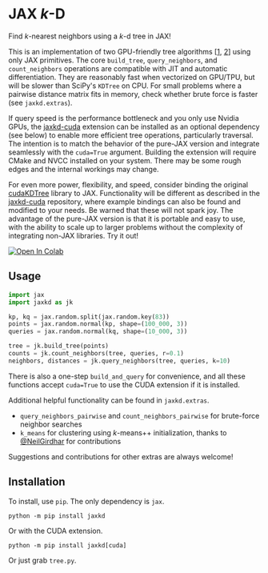 # JAX *k*-D
Find *k*-nearest neighbors using a *k*-d tree in JAX!

This is an implementation of two GPU-friendly tree algorithms [[1](https://arxiv.org/abs/2211.00120), [2](https://arxiv.org/abs/2210.12859)] using only JAX primitives. The core `build_tree`, `query_neighbors`, and `count_neighbors` operations are compatible with JIT and automatic differentiation. They are reasonably fast when vectorized on GPU/TPU, but will be slower than SciPy's `KDTree` on CPU. For small problems where a pairwise distance matrix fits in memory, check whether brute force is faster (see `jaxkd.extras`).

If query speed is the performance bottleneck and you only use Nvidia GPUs, the [jaxkd-cuda](https://github.com/dodgebc/jaxkd-cuda) extension can be installed as an optional dependency (see below) to enable more efficient tree operations, particularly traversal. The intention is to match the behavior of the pure-JAX version and integrate seamlessly with the `cuda=True` argument. Building the extension will require CMake and NVCC installed on your system. There may be some rough edges and the internal workings may change.

For even more power, flexibility, and speed, consider binding the original [cudaKDTree](https://github.com/ingowald/cudaKDTree) library to JAX. Functionality will be different as described in the [jaxkd-cuda](https://github.com/dodgebc/jaxkd-cuda) repository, where example bindings can also be found and modified to your needs. Be warned that these will not spark joy. The advantage of the pure-JAX version is that it is portable and easy to use, with the ability to scale up to larger problems without the complexity of integrating non-JAX libraries. Try it out!

<a target="_blank" href="https://colab.research.google.com/github/dodgebc/jaxkd/blob/main/demo.ipynb">
  <img src="https://colab.research.google.com/assets/colab-badge.svg" alt="Open In Colab"/>
</a>


## Usage

```python
import jax
import jaxkd as jk

kp, kq = jax.random.split(jax.random.key(83))
points = jax.random.normal(kp, shape=(100_000, 3))
queries = jax.random.normal(kq, shape=(10_000, 3))

tree = jk.build_tree(points)
counts = jk.count_neighbors(tree, queries, r=0.1)
neighbors, distances = jk.query_neighbors(tree, queries, k=10)
```

There is also a one-step `build_and_query` for convenience, and all these functions accept `cuda=True` to use the CUDA extension if it is installed.

Additional helpful functionality can be found in `jaxkd.extras`.
- `query_neighbors_pairwise` and `count_neighbors_pairwise` for brute-force neighbor searches
- `k_means` for clustering using *k*-means++ initialization, thanks to [@NeilGirdhar](https://github.com/NeilGirdhar) for contributions

Suggestions and contributions for other extras are always welcome!

## Installation
To install, use `pip`. The only dependency is `jax`.
```
python -m pip install jaxkd
```
Or with the CUDA extension.
```
python -m pip install jaxkd[cuda]
```
Or just grab `tree.py`.